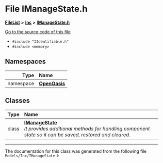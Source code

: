 

# File IManageState.h



[**FileList**](files.md) **>** [**Inc**](dir_e48a3e9a07fc2444cdac51c67822643f.md) **>** [**IManageState.h**](_i_manage_state_8h.md)

[Go to the source code of this file](_i_manage_state_8h_source.md)



* `#include "IIdentifiable.h"`
* `#include <memory>`













## Namespaces

| Type | Name |
| ---: | :--- |
| namespace | [**OpenOasis**](namespace_open_oasis.md) <br> |


## Classes

| Type | Name |
| ---: | :--- |
| class | [**IManageState**](class_open_oasis_1_1_i_manage_state.md) <br>_It provides additional methods for handling component state so it can be saved, restored and cleared._  |



















































------------------------------
The documentation for this class was generated from the following file `Models/Inc/IManageState.h`

